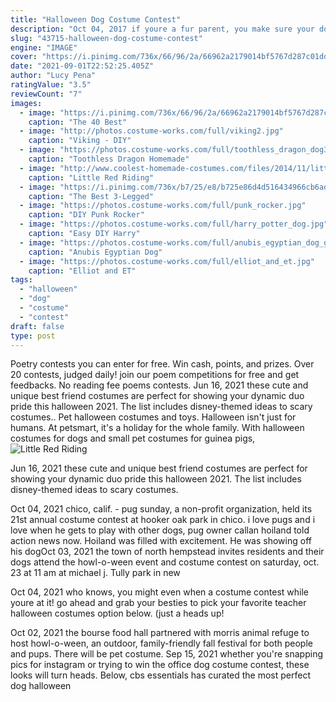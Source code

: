 ```yaml
---
title: "Halloween Dog Costume Contest"
description: "Oct 04, 2017 if youre a fur parent, you make sure your dog is a part of all the essential halloween activities like picking pumpkins, watching scary movies, and going on haunted hayrides."
slug: "43715-halloween-dog-costume-contest"
engine: "IMAGE"
cover: "https://i.pinimg.com/736x/66/96/2a/66962a2179014bf5767d287c01dd9d67--costume-ideas-dog-costumes.jpg"
date: "2021-09-01T22:52:25.405Z"
author: "Lucy Pena"
ratingValue: "3.5"
reviewCount: "7"
images:
  - image: "https://i.pinimg.com/736x/66/96/2a/66962a2179014bf5767d287c01dd9d67--costume-ideas-dog-costumes.jpg"
    caption: "The 40 Best"
  - image: "http://photos.costume-works.com/full/viking2.jpg"
    caption: "Viking - DIY"
  - image: "https://photos.costume-works.com/full/toothless_dragon_dog3.jpg"
    caption: "Toothless Dragon Homemade"
  - image: "http://www.coolest-homemade-costumes.com/files/2014/11/little-red-riding-hood-and-grandmother-129989-e1416048545707.jpg"
    caption: "Little Red Riding"
  - image: "https://i.pinimg.com/736x/b7/25/e8/b725e86d4d516434966cb6adf7ef23b9--nemo-pet-costumes.jpg"
    caption: "The Best 3-Legged"
  - image: "https://photos.costume-works.com/full/punk_rocker.jpg"
    caption: "DIY Punk Rocker"
  - image: "https://photos.costume-works.com/full/harry_potter_dog.jpg"
    caption: "Easy DIY Harry"
  - image: "https://photos.costume-works.com/full/anubis_egyptian_dog_god.jpg"
    caption: "Anubis Egyptian Dog"
  - image: "https://photos.costume-works.com/full/elliot_and_et.jpg"
    caption: "Elliot and ET"
tags:
  - "halloween"
  - "dog"
  - "costume"
  - "contest"
draft: false
type: post
---
```


Poetry contests you can enter for free. Win cash, points, and prizes. Over 20 contests, judged daily! join our poem competitions for free and get feedbacks. No reading fee poems contests. Jun 16, 2021 these cute and unique best friend costumes are perfect for showing your dynamic duo pride this halloween 2021. The list includes disney-themed ideas to scary costumes.. Pet halloween costumes and toys. Halloween isn't just for humans. At petsmart, it's a holiday for the whole family. With halloween costumes for dogs and small pet costumes for guinea pigs,
![Little Red Riding](http://www.coolest-homemade-costumes.com/files/2014/11/little-red-riding-hood-and-grandmother-129989-e1416048545707.jpg "Little Red Riding")

Jun 16, 2021 these cute and unique best friend costumes are perfect for showing your dynamic duo pride this halloween 2021. The list includes disney-themed ideas to scary costumes.
<!--inArticleAds-->

<!--galleryOne-->

Oct 04, 2021 chico, calif. - pug sunday, a non-profit organization, held its 21st annual costume contest at hooker oak park in chico. i love pugs and i love when he gets to play with other dogs, pug owner callan hoiland told action news now. Hoiland was filled with excitement. He was showing off his dogOct 03, 2021 the town of north hempstead invites residents and their dogs attend the howl-o-ween event and costume contest on saturday, oct. 23 at 11 am at michael j. Tully park in new
<!--inArticleAds-->

<!--galleryTwo-->

Oct 04, 2021 who knows, you might even when a costume contest while youre at it! go ahead and grab your besties to pick your favorite teacher halloween costumes option below. (just a heads up!
<!--galleryThree-->

Oct 02, 2021 the bourse food hall partnered with morris animal refuge to host howl-o-ween, an outdoor, family-friendly fall festival for both people and pups. There will be pet costume. Sep 15, 2021 whether you're snapping pics for instagram or trying to win the office dog costume contest, these looks will turn heads. Below, cbs essentials has curated the most perfect dog halloween